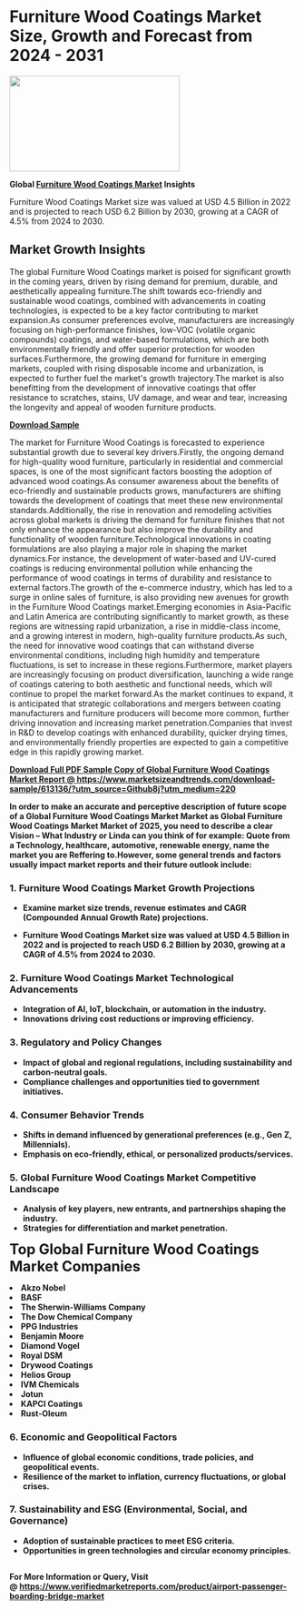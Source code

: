 <H1>Furniture Wood Coatings Market Size, Growth and Forecast from 2024 - 2031</H1><img class="aligncenter size-medium wp-image-584254" src="https://thirdeyenews.in/wp-content/uploads/2024/09/Global-Market-Research-300x168.jpeg" alt="" width="300" height="168" /><p><strong>Global&nbsp;<a href="https://www.marketsizeandtrends.com/download-sample/613136/?utm_source=Github8j?utm_medium=220">Furniture Wood Coatings Market</a> Insights</strong></p><p>Furniture Wood Coatings Market size was valued at USD 4.5 Billion in 2022 and is projected to reach USD 6.2 Billion by 2030, growing at a CAGR of 4.5% from 2024 to 2030.</p><p><h2>Market Growth Insights</h2> <p>The global Furniture Wood Coatings market is poised for significant growth in the coming years, driven by rising demand for premium, durable, and aesthetically appealing furniture.The shift towards eco-friendly and sustainable wood coatings, combined with advancements in coating technologies, is expected to be a key factor contributing to market expansion.As consumer preferences evolve, manufacturers are increasingly focusing on high-performance finishes, low-VOC (volatile organic compounds) coatings, and water-based formulations, which are both environmentally friendly and offer superior protection for wooden surfaces.Furthermore, the growing demand for furniture in emerging markets, coupled with rising disposable income and urbanization, is expected to further fuel the market's growth trajectory.The market is also benefitting from the development of innovative coatings that offer resistance to scratches, stains, UV damage, and wear and tear, increasing the longevity and appeal of wooden furniture products.</p> <p><strong><a href="#">Download Sample</a></strong></p> <p>The market for Furniture Wood Coatings is forecasted to experience substantial growth due to several key drivers.Firstly, the ongoing demand for high-quality wood furniture, particularly in residential and commercial spaces, is one of the most significant factors boosting the adoption of advanced wood coatings.As consumer awareness about the benefits of eco-friendly and sustainable products grows, manufacturers are shifting towards the development of coatings that meet these new environmental standards.Additionally, the rise in renovation and remodeling activities across global markets is driving the demand for furniture finishes that not only enhance the appearance but also improve the durability and functionality of wooden furniture.Technological innovations in coating formulations are also playing a major role in shaping the market dynamics.For instance, the development of water-based and UV-cured coatings is reducing environmental pollution while enhancing the performance of wood coatings in terms of durability and resistance to external factors.The growth of the e-commerce industry, which has led to a surge in online sales of furniture, is also providing new avenues for growth in the Furniture Wood Coatings market.Emerging economies in Asia-Pacific and Latin America are contributing significantly to market growth, as these regions are witnessing rapid urbanization, a rise in middle-class income, and a growing interest in modern, high-quality furniture products.As such, the need for innovative wood coatings that can withstand diverse environmental conditions, including high humidity and temperature fluctuations, is set to increase in these regions.Furthermore, market players are increasingly focusing on product diversification, launching a wide range of coatings catering to both aesthetic and functional needs, which will continue to propel the market forward.As the market continues to expand, it is anticipated that strategic collaborations and mergers between coating manufacturers and furniture producers will become more common, further driving innovation and increasing market penetration.Companies that invest in R&D to develop coatings with enhanced durability, quicker drying times, and environmentally friendly properties are expected to gain a competitive edge in this rapidly growing market.</p> <p><strong><a href="#"></p><p><span class=""><strong>Download Full PDF Sample Copy of Global Furniture Wood Coatings Market Report</strong> @ <a href="https://www.marketsizeandtrends.com/download-sample/613136/?utm_source=Github8j?utm_medium=220" target="_blank">https://www.marketsizeandtrends.com/download-sample/613136/?utm_source=Github8j?utm_medium=220</a></span></p><p>In order to make an accurate and perceptive description of future scope of a Global&nbsp;Furniture Wood Coatings Market Market as Global&nbsp;Furniture Wood Coatings Market Market of 2025, you need to describe a clear Vision &ndash; What Industry or Linda can you think of for example: Quote from a Technology, healthcare, automotive, renewable energy, name the market you are Reffering to.However, some general trends and factors usually impact market reports and their future outlook include:</p><h3>1.&nbsp;<strong>Furniture Wood Coatings Market Growth Projections</strong></h3><ul><li>Examine market size trends, revenue estimates and CAGR (Compounded Annual Growth Rate) projections.</li><li><p>Furniture Wood Coatings Market size was valued at USD 4.5 Billion in 2022 and is projected to reach USD 6.2 Billion by 2030, growing at a CAGR of 4.5% from 2024 to 2030.</p></li></ul><h3>2.&nbsp;<strong>Furniture Wood Coatings Market Technological Advancements</strong></h3><ul><li>Integration of AI, IoT, blockchain, or automation in the industry.</li><li>Innovations driving cost reductions or improving efficiency.</li></ul><h3>3.&nbsp;<strong>Regulatory and Policy Changes</strong></h3><ul><li>Impact of global and regional regulations, including sustainability and carbon-neutral goals.</li><li>Compliance challenges and opportunities tied to government initiatives.</li></ul><h3>4.&nbsp;<strong>Consumer Behavior Trends</strong></h3><ul><li>Shifts in demand influenced by generational preferences (e.g., Gen Z, Millennials).</li><li>Emphasis on eco-friendly, ethical, or personalized products/services.</li></ul><h3>5.&nbsp;<strong>Global Furniture Wood Coatings Market Competitive Landscape</strong></h3><ul><li>Analysis of key players, new entrants, and partnerships shaping the industry.</li><li>Strategies for differentiation and market penetration.</li></ul><p data-pm-slice="1 1 []"><span style="color: inherit; font-family: inherit; font-size: 25px;">Top Global Furniture Wood Coatings Market Companies</span></p><div class="" data-test-id=""><p><li>Akzo Nobel</li><li> BASF</li><li> The Sherwin-Williams Company</li><li> The Dow Chemical Company</li><li> PPG Industries</li><li> Benjamin Moore</li><li> Diamond Vogel</li><li> Royal DSM</li><li> Drywood Coatings</li><li> Helios Group</li><li> IVM Chemicals</li><li> Jotun</li><li> KAPCI Coatings</li><li> Rust-Oleum</li></p></div><h3>6.&nbsp;<strong>Economic and Geopolitical Factors</strong></h3><ul><li>Influence of global economic conditions, trade policies, and geopolitical events.</li><li>Resilience of the market to inflation, currency fluctuations, or global crises.</li></ul><h3>7.&nbsp;<strong>Sustainability and ESG (Environmental, Social, and Governance)</strong></h3><ul><li>Adoption of sustainable practices to meet ESG criteria.</li><li>Opportunities in green technologies and circular economy principles.</li></ul><h2><strong style="font-size: 14px;">For More Information or Query, Visit @&nbsp;</strong><a style="background-color: #ffffff; font-size: 14px;" href="https://www.marketsizeandtrends.com/report/furniture-wood-coatings-market/" target="_blank">https://www.verifiedmarketreports.com/product/airport-passenger-boarding-bridge-market</a></h2>